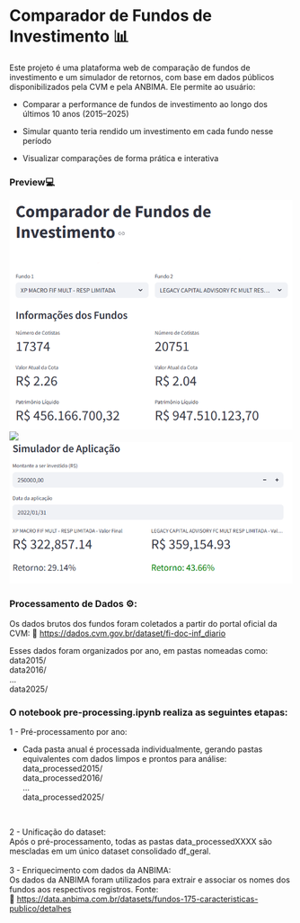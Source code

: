 # Comparador de Fundos de Investimento 📊
Este projeto é uma plataforma web de comparação de fundos de investimento e um simulador de retornos, com base em dados públicos disponibilizados pela CVM e pela ANBIMA. Ele permite ao usuário:

- Comparar a performance de fundos de investimento ao longo dos últimos 10 anos (2015–2025)

- Simular quanto teria rendido um investimento em cada fundo nesse período

- Visualizar comparações de forma prática e interativa

### Preview💻
<img src="info.png">
<img src="grafiico.png">
<img src="simulador.png">
<br>

### Processamento de Dados ⚙️: <br>
Os dados brutos dos fundos foram coletados a partir do portal oficial da CVM:
🔗 https://dados.cvm.gov.br/dataset/fi-doc-inf_diario <br>

Esses dados foram organizados por ano, em pastas nomeadas como: <br>
data2015/<br>
data2016/<br>
...<br>
data2025/<br>

### O notebook pre-processing.ipynb realiza as seguintes etapas:<br>
1 - Pré-processamento por ano: <br>
- Cada pasta anual é processada individualmente, gerando pastas equivalentes com dados limpos e prontos para análise:<br>
data_processed2015/  <br>
data_processed2016/ <br>
... <br>
data_processed2025/ <br>
<br>

2 - Unificação do dataset:<br>
Após o pré-processamento, todas as pastas data_processedXXXX são mescladas em um único dataset consolidado df_geral. <br>
<br>
3 - Enriquecimento com dados da ANBIMA:<br>
Os dados da ANBIMA foram utilizados para extrair e associar os nomes dos fundos aos respectivos registros.
Fonte:<br>
🔗 https://data.anbima.com.br/datasets/fundos-175-caracteristicas-publico/detalhes



